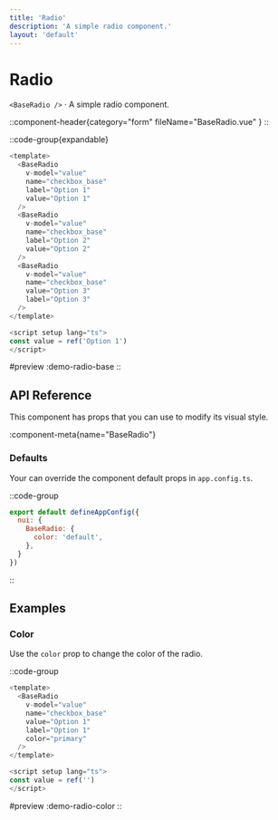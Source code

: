 ```yaml
---
title: 'Radio'
description: 'A simple radio component.'
layout: 'default'
---
```


# Radio

`<BaseRadio />` · A simple radio component.

::component-header{category="form" fileName="BaseRadio.vue" }
::

::code-group{expandable}

```js [DemoRadioBase.vue]
<template>
  <BaseRadio
    v-model="value"
    name="checkbox_base"
    label="Option 1"
    value="Option 1"
  />
  <BaseRadio
    v-model="value"
    name="checkbox_base"
    label="Option 2"
    value="Option 2"
  />
  <BaseRadio
    v-model="value"
    name="checkbox_base"
    value="Option 3"
    label="Option 3"
  />
</template>

<script setup lang="ts">
const value = ref('Option 1')
</script>
```

#preview
:demo-radio-base
::

## API Reference

This component has props that you can use to modify its visual style.

:component-meta{name="BaseRadio"}

### Defaults

Your can override the component default props in `app.config.ts`.

::code-group

```js [app.config.ts]
export default defineAppConfig({
  nui: {
    BaseRadio: {
      color: 'default',
    },
  }
})
```
::

## Examples

### Color

Use the `color` prop to change the color of the radio.

::code-group

```js [DemoCheckboxColor.vue]
<template>
  <BaseRadio
    v-model="value"
    name="checkbox_base"
    value="Option 1"
    label="Option 1"
    color="primary"
  />
</template>

<script setup lang="ts">
const value = ref('')
</script>
```

#preview
:demo-radio-color
::